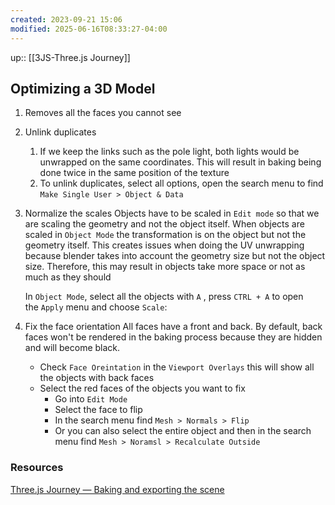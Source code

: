 ```yaml
---
created: 2023-09-21 15:06
modified: 2025-06-16T08:33:27-04:00
---
```

up::  [[3JS-Three.js Journey]]
## Optimizing a 3D Model

1. Removes all the faces you cannot see
2. Unlink duplicates
	1. If we keep the links such as the pole light, both lights would be unwrapped on the same coordinates. This will result in baking being done twice in the same position of the texture
	2. To unlink duplicates, select all options, open the search menu to find `Make Single User > Object & Data`
3. Normalize the scales
	Objects have to be scaled in `Edit mode` so that we are scaling the geometry and not the object itself. When objects are scaled in `Object Mode` the transformation is on the object but not the geometry itself. This creates issues when doing the UV unwrapping because blender takes into account the geometry size but not the object size. Therefore, this may result in objects take more space or not as much as they should

	In `Object Mode`, select all the objects with `A` , press `CTRL + A` to open the `Apply` menu and choose `Scale`:
4. Fix the face orientation
	All faces have a front and back. By default, back faces won't be rendered in the baking process because they are hidden and will become black.
	- Check `Face Oreintation` in the `Viewport Overlays` this will show all the objects with back faces
	- Select the red faces of the objects you want to fix
		- Go into `Edit Mode`
		- Select the face to flip
		- In the search menu find `Mesh > Normals > Flip`
		- Or you can also select the entire object and then in the search menu find `Mesh > Noramsl > Recalculate Outside`


### Resources
[Three.js Journey — Baking and exporting the scene](https://threejs-journey.com/lessons/baking-and-exporting-the-scene#fixing-faces-orientation)
